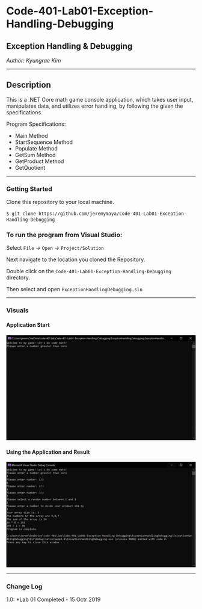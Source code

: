 # Code-401-Lab01-Exception-Handling-Debugging

## Exception Handling & Debugging

*Author: Kyungrae Kim*

----

## Description
This is a .NET Core math game console application, which takes user input, manipulates data, and utilizes error handling, by following the given the specifications.

Program Specifications:
* Main Method
* StartSequence Method
* Populate Method
* GetSum Method
* GetProduct Method
* GetQuotient

---

### Getting Started
Clone this repository to your local machine.

```
$ git clone https://github.com/jeremymaya/Code-401-Lab01-Exception-Handling-Debugging
```

### To run the program from Visual Studio:
Select ```File``` -> ```Open``` -> ```Project/Solution```

Next navigate to the location you cloned the Repository.

Double click on the ```Code-401-Lab01-Exception-Handling-Debugging``` directory.

Then select and open ```ExceptionHandlingDebugging.sln```

---

### Visuals
#### Application Start
![Image 1](https://github.com/jeremymaya/Code-401-Lab01-Exception-Handling-Debugging/blob/master/Screenshots/Start.JPG)
#### Using the Application and Result
![Image 1](https://github.com/jeremymaya/Code-401-Lab01-Exception-Handling-Debugging/blob/master/Screenshots/Result.JPG)

---

### Change Log  
1.0: *Lab 01 Completed - 15 Octr 2019
